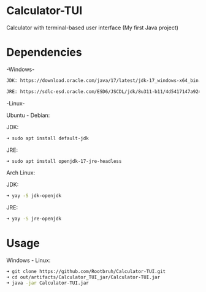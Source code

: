 # Calculator-TUI
Calculator with terminal-based user interface (My first Java project)

# Dependencies

-Windows-

```bash
JDK: https://download.oracle.com/java/17/latest/jdk-17_windows-x64_bin.exe

JRE: https://sdlc-esd.oracle.com/ESD6/JSCDL/jdk/8u311-b11/4d5417147a92418ea8b615e228bb6935/jre-8u311-windows-x64.exe?GroupName=JSC&FilePath=/ESD6/JSCDL/jdk/8u311-b11/4d5417147a92418ea8b615e228bb6935/jre-8u311-windows-x64.exe&BHost=javadl.sun.com&File=jre-8u311-windows-x64.exe&AuthParam=1640376255_09646abb869b13261d8e1f64e3b43317&ext=.exe
```
-Linux-

Ubuntu - Debian:


JDK: 
```bash
➜ sudo apt install default-jdk
```

JRE:
```bash
➜ sudo apt install openjdk-17-jre-headless
```
Arch Linux:

JDK:
```bash
➜ yay -S jdk-openjdk
```

JRE:
```bash
➜ yay -S jre-openjdk
```


# Usage

Windows - Linux:

```bash
➜ git clone https://github.com/Rootbruh/Calculator-TUI.git
➜ cd out/artifacts/Calculator_TUI_jar/Calculator-TUI.jar
➜ java -jar Calculator-TUI.jar

```
